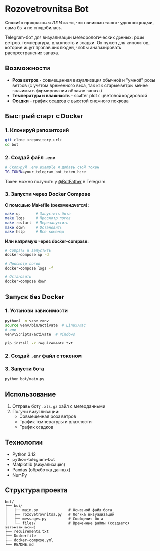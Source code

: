#  Rozovetrovnitsa Bot

Спасибо прекрасным ЛЛМ за то, что написали такое чудесное ридми, сама бы я не сподобилась.

Telegram-бот для визуализации метеорологических данных: розы ветров, температура, влажность и осадки. Он нужен для кинологов, которые ищут пропавших людей, чтобы анализировать распространение запаха.

##  Возможности

- **Роза ветров** - совмещенная визуализация обычной и "умной" розы ветров (с учетом временного веса, так как старые ветры менее значимы в формировании облаков запаха)
- **Температура и влажность** - scatter plot с цветовой кодировкой
- **Осадки** - график осадков с высотой снежного покрова

##  Быстрый старт с Docker

### 1. Клонируй репозиторий
```bash
git clone <repository_url>
cd bot
```

### 2. Создай файл `.env`
```bash
# Скопируй .env.example и добавь свой токен
TG_TOKEN=your_telegram_bot_token_here
```

Токен можно получить у [@BotFather](https://t.me/BotFather) в Telegram.

### 3. Запусти через Docker Compose

**С помощью Makefile (рекомендуется):**
```bash
make up       # Запустить бота
make logs     # Просмотр логов
make restart  # Перезапустить
make down     # Остановить
make help     # Все команды
```

**Или напрямую через docker-compose:**
```bash
# Собрать и запустить
docker-compose up -d

# Просмотр логов
docker-compose logs -f

# Остановить
docker-compose down
```

##  Запуск без Docker

### 1. Установи зависимости
```bash
python3 -m venv venv
source venv/bin/activate  # Linux/Mac
# или
venv\Scripts\activate  # Windows

pip install -r requirements.txt
```

### 2. Создай `.env` файл с токеном

### 3. Запусти бота
```bash
python bot/main.py
```

## Использование

1. Отправь боту `.xls.gz` файл с метеоданными
2. Получи визуализации:
   - Совмещенная роза ветров
   - График температуры и влажности
   - График осадков

##  Технологии

- Python 3.12
- python-telegram-bot
- Matplotlib (визуализация)
- Pandas (обработка данных)
- NumPy

##  Структура проекта

```
bot/
├── bot/
│   ├── main.py              # Основной файл бота
│   ├── rozovetrovnitsa.py   # Логика визуализаций
│   ├── messages.py          # Сообщения бота
│   └── files/               # Временные файлы (создается автоматически)
├── requirements.txt
├── Dockerfile
├── docker-compose.yml
└── README.md
```

